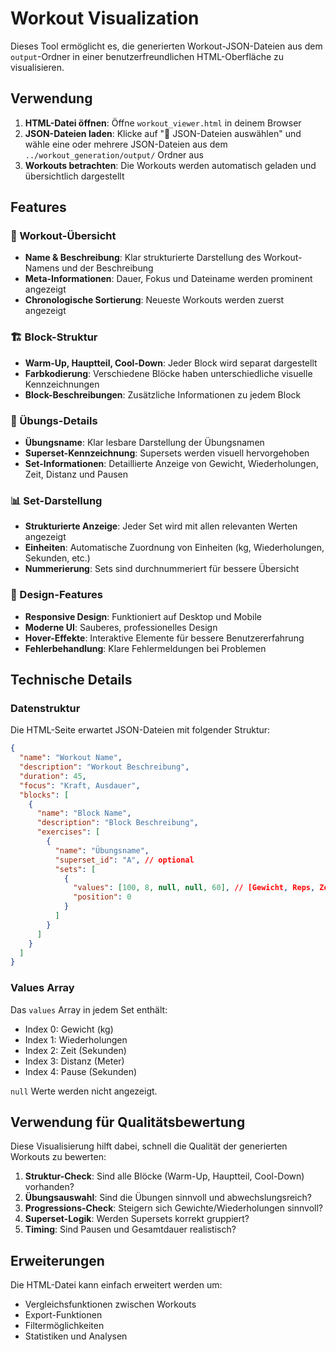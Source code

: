 # Workout Visualization

Dieses Tool ermöglicht es, die generierten Workout-JSON-Dateien aus dem `output`-Ordner in einer benutzerfreundlichen HTML-Oberfläche zu visualisieren.

## Verwendung

1. **HTML-Datei öffnen**: Öffne `workout_viewer.html` in deinem Browser
2. **JSON-Dateien laden**: Klicke auf "📁 JSON-Dateien auswählen" und wähle eine oder mehrere JSON-Dateien aus dem `../workout_generation/output/` Ordner aus
3. **Workouts betrachten**: Die Workouts werden automatisch geladen und übersichtlich dargestellt

## Features

### 🎯 Workout-Übersicht
- **Name & Beschreibung**: Klar strukturierte Darstellung des Workout-Namens und der Beschreibung
- **Meta-Informationen**: Dauer, Fokus und Dateiname werden prominent angezeigt
- **Chronologische Sortierung**: Neueste Workouts werden zuerst angezeigt

### 🏗️ Block-Struktur
- **Warm-Up, Hauptteil, Cool-Down**: Jeder Block wird separat dargestellt
- **Farbkodierung**: Verschiedene Blöcke haben unterschiedliche visuelle Kennzeichnungen
- **Block-Beschreibungen**: Zusätzliche Informationen zu jedem Block

### 💪 Übungs-Details
- **Übungsname**: Klar lesbare Darstellung der Übungsnamen
- **Superset-Kennzeichnung**: Supersets werden visuell hervorgehoben
- **Set-Informationen**: Detaillierte Anzeige von Gewicht, Wiederholungen, Zeit, Distanz und Pausen

### 📊 Set-Darstellung
- **Strukturierte Anzeige**: Jeder Set wird mit allen relevanten Werten angezeigt
- **Einheiten**: Automatische Zuordnung von Einheiten (kg, Wiederholungen, Sekunden, etc.)
- **Nummerierung**: Sets sind durchnummeriert für bessere Übersicht

### 🎨 Design-Features
- **Responsive Design**: Funktioniert auf Desktop und Mobile
- **Moderne UI**: Sauberes, professionelles Design
- **Hover-Effekte**: Interaktive Elemente für bessere Benutzererfahrung
- **Fehlerbehandlung**: Klare Fehlermeldungen bei Problemen

## Technische Details

### Datenstruktur
Die HTML-Seite erwartet JSON-Dateien mit folgender Struktur:
```json
{
  "name": "Workout Name",
  "description": "Workout Beschreibung",
  "duration": 45,
  "focus": "Kraft, Ausdauer",
  "blocks": [
    {
      "name": "Block Name",
      "description": "Block Beschreibung",
      "exercises": [
        {
          "name": "Übungsname",
          "superset_id": "A", // optional
          "sets": [
            {
              "values": [100, 8, null, null, 60], // [Gewicht, Reps, Zeit, Distanz, Pause]
              "position": 0
            }
          ]
        }
      ]
    }
  ]
}
```

### Values Array
Das `values` Array in jedem Set enthält:
- Index 0: Gewicht (kg)
- Index 1: Wiederholungen
- Index 2: Zeit (Sekunden)
- Index 3: Distanz (Meter)
- Index 4: Pause (Sekunden)

`null` Werte werden nicht angezeigt.

## Verwendung für Qualitätsbewertung

Diese Visualisierung hilft dabei, schnell die Qualität der generierten Workouts zu bewerten:

1. **Struktur-Check**: Sind alle Blöcke (Warm-Up, Hauptteil, Cool-Down) vorhanden?
2. **Übungsauswahl**: Sind die Übungen sinnvoll und abwechslungsreich?
3. **Progressions-Check**: Steigern sich Gewichte/Wiederholungen sinnvoll?
4. **Superset-Logik**: Werden Supersets korrekt gruppiert?
5. **Timing**: Sind Pausen und Gesamtdauer realistisch?

## Erweiterungen

Die HTML-Datei kann einfach erweitert werden um:
- Vergleichsfunktionen zwischen Workouts
- Export-Funktionen
- Filtermöglichkeiten
- Statistiken und Analysen 